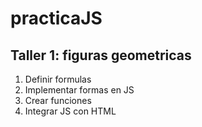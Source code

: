 # practicaJS

## Taller 1: figuras geometricas
1. Definir formulas
2. Implementar formas en JS
3. Crear funciones
4. Integrar JS con HTML

